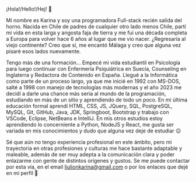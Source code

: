 ¡Hola!/Hello!/Hej! 👋

Mi nombre es Karina y soy una programadora Full-stack recién salida del horno. Nacida en Chile de padres de cualquier otro lado menos Chile, partí mi vida en esta larga y angosta faja de tierra y me fui una década completa a Europa para volver hace 6 años al lugar que me vio nacer. ¿Regresaría al viejo continente? Creo que sí, me encantó Málaga y creo que alguna vez pisaré esos lados nuevamente. 

Tengo más de una formación... Empecé mi vida estudiantil en Psicología para luego continuar con Enfermería Psiquiátrica en Suecia, Counseling en Inglaterra y Redactora de Contenido en España. Llegué a la Informática como parte de un proceso largo, ya que me inicié en 1992 con MS-DOS, salté a 1998 con manejo de tecnologías más modernas y el año 2023 me decidí a darle una chance más seria al mundo de la programación, estudiando en más de un sitio y aprendiendo de todo un poco. En mi última educación formal aprendí HTML, CSS, JS, JQuery, SQL, PostgreSQL, MySQL, Git, GitHub, Java, JDK, Springboot, Bootstrap y trabajo con VSCode, Eclipse, NetBeans e IntelliJ. En mis otros estudios estoy aprendiendo lo concerniente a Python, NodeJS y React, me gusta ser variada en mis conocimientos y dudo que alguna vez deje de estudiar 😉

Sé que aún no tengo experiencia profesional en este ámbito, pero mi trayectoria en otras profesiones y culturas me hace bastante adaptable y maleable, además de ser muy adepta a la comunicación clara y poder enlazarme con gente de distintos orígenes y gustos. Se me puede contactar por esta vía, en el email liulionkarina@gmail.com o por los enlaces que dejé en mi perfil 🤝


